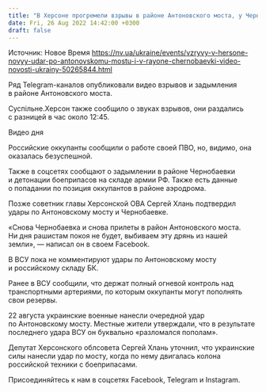 ```yaml
---
title: "В Херсоне прогремели взрывы в районе Антоновского моста, у Чернобаевки детонируют боеприпасы на складе оккупантов — видео"
date: Fri, 26 Aug 2022 14:42:00 +0300
draft: false
---
```

Источник: Новое Время https://nv.ua/ukraine/events/vzryvy-v-hersone-novyy-udar-po-antonovskomu-mostu-i-v-rayone-chernobaevki-video-novosti-ukrainy-50265844.html


 Ряд Telegram-каналов опубликовали видео взрывов и задымления в районе Антоновского моста.

Суспільне.Херсон также сообщило о звуках взрывов, они раздались с разницей в час около 12:45.

 Видео дня   

Российские оккупанты сообщили о работе своей ПВО, но, видимо, она оказалась безуспешной.

Также в соцсетях сообщают о задымлении в районе Чернобаевки и детонации боеприпасов на складе армии РФ. Также есть данные о попадании по позиция оккупантов в районе аэродрома.

 Позже советник главы Херсонской ОВА Сергей Хлань подтвердил удары по Антоновскому мосту и Чернобаевке.

«Снова Чернобаевка и снова прилеты в район Антоновского моста. Ни дня рашистам покоя не будет, выбиваем эту дрянь из нашей земли», — написал он в своем Facebook.

В ВСУ пока не комментируют удары по Антоновскому мосту и российскому складу БК.

Ранее в ВСУ сообщили, что держат полный огневой контроль над транспортными артериями, по которым оккупанты могут пополнять свои резервы.

22 августа украинские военные нанесли очередной удар по Антоновскому мосту. Местные жители утверждали, что в результате последнего удара ВСУ он буквально «разломался пополам».

Депутат Херсонского облсовета Сергей Хлань уточнил, что украинские силы нанесли удар по мосту, когда по нему двигалась колона российской техники с боеприпасами.

Присоединяйтесь к нам в соцсетях Facebook, Telegram и Instagram.
